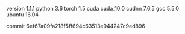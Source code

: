 version 1.1.1
python 3.6
torch 1.5
cuda cuda_10.0
cudnn 7.6.5
gcc 5.5.0
ubuntu 16.04

commit 6ef67a09fa218f5ff694c63513e944247c9ed896